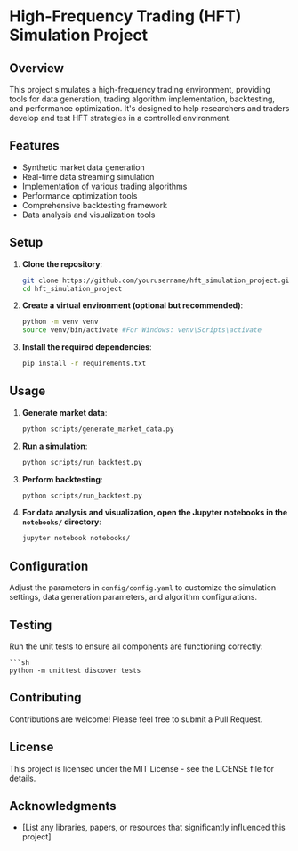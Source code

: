 # High-Frequency Trading (HFT) Simulation Project

## Overview

This project simulates a high-frequency trading environment, providing tools for data generation, trading algorithm implementation, backtesting, and performance optimization. It's designed to help researchers and traders develop and test HFT strategies in a controlled environment.

## Features

- Synthetic market data generation
- Real-time data streaming simulation
- Implementation of various trading algorithms
- Performance optimization tools
- Comprehensive backtesting framework
- Data analysis and visualization tools

## Setup

1. **Clone the repository**:

	```sh
	git clone https://github.com/yourusername/hft_simulation_project.git
	cd hft_simulation_project

2. **Create a virtual environment (optional but recommended)**:

	```sh
	python -m venv venv
	source venv/bin/activate #For Windows: venv\Scripts\activate

3. **Install the required dependencies**:

	```sh
	pip install -r requirements.txt


## Usage

1. **Generate market data**:

	```sh
	python scripts/generate_market_data.py

2. **Run a simulation**:

	```sh
	python scripts/run_backtest.py

3. **Perform backtesting**:

	```sh
	python scripts/run_backtest.py

4. **For data analysis and visualization, open the Jupyter notebooks in the `notebooks/` directory**:

	```sh
	jupyter notebook notebooks/


## Configuration

Adjust the parameters in `config/config.yaml` to customize the simulation settings, data generation parameters, and algorithm configurations.

## Testing

Run the unit tests to ensure all components are functioning correctly:

	```sh
	python -m unittest discover tests

## Contributing

Contributions are welcome! Please feel free to submit a Pull Request.

## License

This project is licensed under the MIT License - see the LICENSE file for details.

## Acknowledgments

- [List any libraries, papers, or resources that significantly influenced this project]
